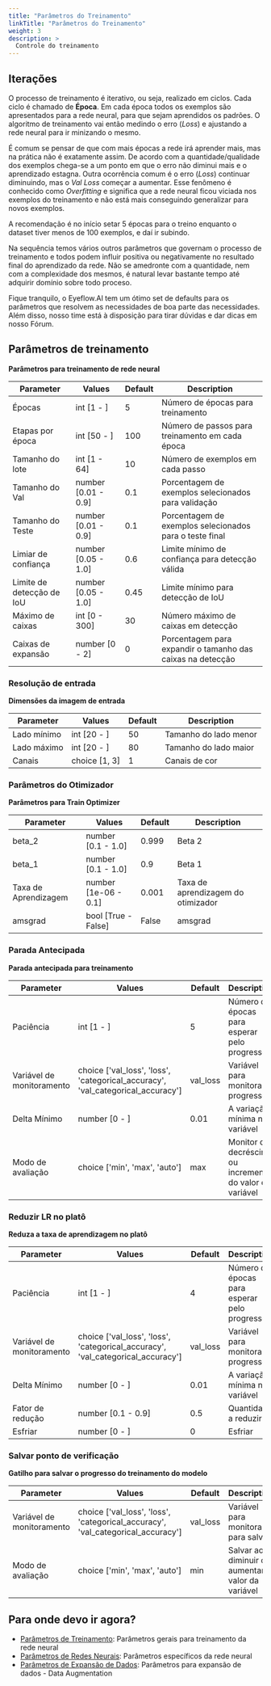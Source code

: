 ```yaml
---
title: "Parâmetros do Treinamento"
linkTitle: "Parâmetros do Treinamento"
weight: 3
description: >
  Controle do treinamento
---
```


## Iterações
O processo de treinamento é iterativo, ou seja, realizado em ciclos. Cada ciclo é chamado de **Época**.
Em cada época todos os exemplos são apresentados para a rede neural, para que sejam aprendidos os padrões. O
algoritmo de treinamento vai então medindo o erro (*Loss*) e ajustando a rede neural para ir minizando o mesmo.

É comum se pensar de que com mais épocas a rede irá aprender mais, mas na prática não é exatamente assim. De acordo
com a quantidade/qualidade dos exemplos chega-se a um ponto em que o erro não diminui mais e o aprendizado estagna. Outra
ocorrência comum é o erro (*Loss*) continuar diminuindo, mas o *Val Loss* começar a aumentar. Esse fenômeno é conhecido
como *Overfitting* e significa que a rede neural ficou viciada nos exemplos do treinamento e não está mais conseguindo
generalizar para novos exemplos.

A recomendação é no início setar 5 épocas para o treino enquanto o dataset tiver menos de 100 exemplos, e daí ir subindo.

Na sequência temos vários outros parâmetros que governam o processo de treinamento e todos podem influir positiva ou negativamente
no resultado final do aprendizado da rede. Não se amedronte com a quantidade, nem com a complexidade dos mesmos, é natural
levar bastante tempo até adquirir domínio sobre todo proceso.

Fique tranquilo, o Eyeflow.AI tem um ótimo set de defaults para os parâmetros que resolvem as necessidades de boa parte das
necessidades. Além disso, nosso time está à disposição para tirar dúvidas e dar dicas em nosso Fórum.

<!-- <parm_table> -->


## Parâmetros de treinamento

**Parâmetros para treinamento de rede neural**

|Parameter|Values|Default|Description|
|---------|------|-------|-----------|
|Épocas|int [1 - ]|5|Número de épocas para treinamento|
|Etapas por época|int [50 - ]|100|Número de passos para treinamento em cada época|
|Tamanho do lote|int [1 - 64]|10|Número de exemplos em cada passo|
|Tamanho do Val|number [0.01 - 0.9]|0.1|Porcentagem de exemplos selecionados para validação|
|Tamanho do Teste|number [0.01 - 0.9]|0.1|Porcentagem de exemplos selecionados para o teste final|
|Limiar de confiança|number [0.05 - 1.0]|0.6|Limite mínimo de confiança para detecção válida|
|Limite de detecção de IoU|number [0.05 - 1.0]|0.45|Limite mínimo para detecção de IoU|
|Máximo de caixas|int [0 - 300]|30|Número máximo de caixas em detecção|
|Caixas de expansão|number [0 - 2]|0|Porcentagem para expandir o tamanho das caixas na detecção|


### Resolução de entrada

**Dimensões da imagem de entrada**

|Parameter|Values|Default|Description|
|---------|------|-------|-----------|
|Lado mínimo|int [20 - ]|50|Tamanho do lado menor|
|Lado máximo|int [20 - ]|80|Tamanho do lado maior|
|Canais|choice [1, 3]|1|Canais de cor|




### Parâmetros do Otimizador

**Parâmetros para Train Optimizer**

|Parameter|Values|Default|Description|
|---------|------|-------|-----------|
|beta_2|number [0.1 - 1.0]|0.999|Beta 2|
|beta_1|number [0.1 - 1.0]|0.9|Beta 1|
|Taxa de Aprendizagem|number [1e-06 - 0.1]|0.001|Taxa de aprendizagem do otimizador|
|amsgrad|bool [True - False]|False|amsgrad|




### Parada Antecipada

**Parada antecipada para treinamento**

|Parameter|Values|Default|Description|
|---------|------|-------|-----------|
|Paciência|int [1 - ]|5|Número de épocas para esperar pelo progresso|
|Variável de monitoramento|choice ['val_loss', 'loss', 'categorical_accuracy', 'val_categorical_accuracy']|val_loss|Variável para monitorar o progresso|
|Delta Mínimo|number [0 - ]|0.01|A variação mínima na variável|
|Modo de avaliação|choice ['min', 'max', 'auto']|max|Monitor do decréscimo ou incremento do valor da variável|




### Reduzir LR no platô

**Reduza a taxa de aprendizagem no platô**

|Parameter|Values|Default|Description|
|---------|------|-------|-----------|
|Paciência|int [1 - ]|4|Número de épocas para esperar pelo progresso|
|Variável de monitoramento|choice ['val_loss', 'loss', 'categorical_accuracy', 'val_categorical_accuracy']|val_loss|Variável para monitorar o progresso|
|Delta Mínimo|number [0 - ]|0.01|A variação mínima na variável|
|Fator de redução|number [0.1 - 0.9]|0.5|Quantidade a reduzir|
|Esfriar|number [0 - ]|0|Esfriar|




### Salvar ponto de verificação

**Gatilho para salvar o progresso do treinamento do modelo**

|Parameter|Values|Default|Description|
|---------|------|-------|-----------|
|Variável de monitoramento|choice ['val_loss', 'loss', 'categorical_accuracy', 'val_categorical_accuracy']|val_loss|Variável para monitorar para salvar|
|Modo de avaliação|choice ['min', 'max', 'auto']|min|Salvar ao diminuir ou aumentar o valor da variável|




<!-- </parm_table> -->

## Para onde devo ir agora?

* [Parâmetros de Treinamento](/docs/concepts/training/train_parms): Parâmetros gerais para treinamento da rede neural
* [Parâmetros de Redes Neurais](/docs/concepts/training/dnn_parms): Parâmetros específicos da rede neural
* [Parâmetros de Expansão de Dados](/docs/concepts/training/data_augmentation_parms): Parâmetros para expansão de dados - Data Augmentation
